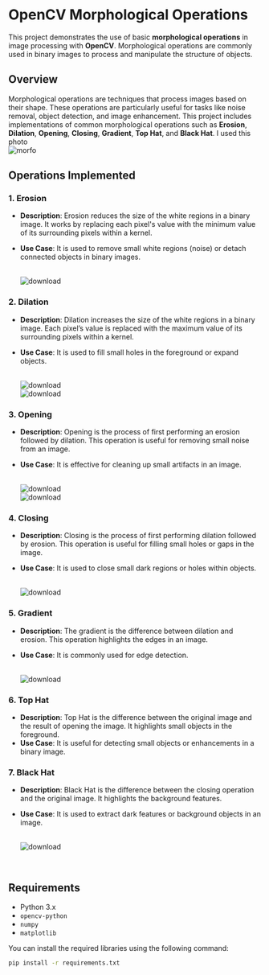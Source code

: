 # OpenCV Morphological Operations

This project demonstrates the use of basic **morphological operations** in image processing with **OpenCV**. Morphological operations are commonly used in binary images to process and manipulate the structure of objects.

## Overview

Morphological operations are techniques that process images based on their shape. These operations are particularly useful for tasks like noise removal, object detection, and image enhancement. This project includes implementations of common morphological operations such as **Erosion**, **Dilation**, **Opening**, **Closing**, **Gradient**, **Top Hat**, and **Black Hat**.
I used this photo
<br>![morfo](https://github.com/user-attachments/assets/cd1ffe6f-b471-4399-bf2d-ad90e15ceece)


## Operations Implemented

### 1. **Erosion**
   - **Description**: Erosion reduces the size of the white regions in a binary image. It works by replacing each pixel's value with the minimum value of its surrounding pixels within a kernel.
   - **Use Case**: It is used to remove small white regions (noise) or detach connected objects in binary images.
   
     <br>![download](https://github.com/user-attachments/assets/99484360-a45a-4850-ac38-1f0fc5c6d442)


### 2. **Dilation**
   - **Description**: Dilation increases the size of the white regions in a binary image. Each pixel’s value is replaced with the maximum value of its surrounding pixels within a kernel.
   - **Use Case**: It is used to fill small holes in the foreground or expand objects.
   
     <br>![download](https://github.com/user-attachments/assets/e5797e48-1744-4ef0-a359-4ab6eb64fe27)
     <br>![download](https://github.com/user-attachments/assets/4b01e1dd-7a54-4688-b7dc-88dabc7a3e79)


### 3. **Opening**
   - **Description**: Opening is the process of first performing an erosion followed by dilation. This operation is useful for removing small noise from an image.
   - **Use Case**: It is effective for cleaning up small artifacts in an image.

     <br>![download](https://github.com/user-attachments/assets/bf503aed-e534-472d-8d0f-0e398b1f460b)
     <br>![download](https://github.com/user-attachments/assets/ebbe7dbb-730f-4228-a619-2151aa426ae5)

### 4. **Closing**
   - **Description**: Closing is the process of first performing dilation followed by erosion. This operation is useful for filling small holes or gaps in the image.
   - **Use Case**: It is used to close small dark regions or holes within objects.

     <br>![download](https://github.com/user-attachments/assets/36bdaaee-4ae3-44ee-a006-0477b8662e34)


### 5. **Gradient**
   - **Description**: The gradient is the difference between dilation and erosion. This operation highlights the edges in an image.
   - **Use Case**: It is commonly used for edge detection.

     <br>![download](https://github.com/user-attachments/assets/e4a9c4b2-cf0f-49b3-abf5-cebd4f845e0e)


### 6. **Top Hat**
   - **Description**: Top Hat is the difference between the original image and the result of opening the image. It highlights small objects in the foreground.
   - **Use Case**: It is useful for detecting small objects or enhancements in a binary image.


### 7. **Black Hat**
   - **Description**: Black Hat is the difference between the closing operation and the original image. It highlights the background features.
   - **Use Case**: It is used to extract dark features or background objects in an image.

     <br>![download](https://github.com/user-attachments/assets/370848d3-69cd-4d6a-80f0-97c5089933b3)

<br>

## Requirements

- Python 3.x
- `opencv-python`
- `numpy`
- `matplotlib`

You can install the required libraries using the following command:

```bash
pip install -r requirements.txt
